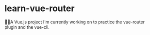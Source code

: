 # learn-vue-router
🔌💎A Vue.js project I'm currently working on to practice the vue-router plugin and the vue-cli.

